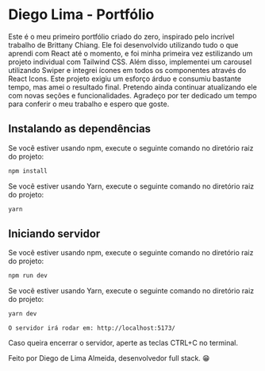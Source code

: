 # Diego Lima - Portfólio

Este é o meu primeiro portfólio criado do zero, inspirado pelo incrível trabalho de Brittany Chiang. Ele foi desenvolvido utilizando tudo o que aprendi com React até o momento, e foi minha primeira vez estilizando um projeto individual com Tailwind CSS. Além disso, implementei um carousel utilizando Swiper e integrei ícones em todos os componentes através do React Icons. Este projeto exigiu um esforço árduo e consumiu bastante tempo, mas amei o resultado final. Pretendo ainda continuar atualizando ele com novas seções e funcionalidades. Agradeço por ter dedicado um tempo para conferir o meu trabalho e espero que goste.

## Instalando as dependências

Se você estiver usando npm, execute o seguinte comando no diretório raiz do projeto:

```bash
npm install
```

Se você estiver usando Yarn, execute o seguinte comando no diretório raiz do projeto:

```bash
yarn
```

## Iniciando servidor

Se você estiver usando npm, execute o seguinte comando no diretório raiz do projeto:

```bash
npm run dev
```

Se você estiver usando Yarn, execute o seguinte comando no diretório raiz do projeto:

```bash
yarn dev
```

```
O servidor irá rodar em: http://localhost:5173/
```

Caso queira encerrar o servidor, aperte as teclas CTRL+C no terminal.

Feito por Diego de Lima Almeida, desenvolvedor full stack. 😁
